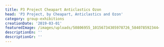 ```yaml
---
title: P3 Project Cheapart Anticlastics Οzon
head: 'P3 Project, by Cheapart, Anticlastics and Οzon'
category: group-exhibitions
creationDate: '2019-03-01'
featuredImage: /images/uploads/50806955_10156734305978726_5840785923444310016_n.jpg
descriptionEn: ''
descriptionGr: ''
---
```


